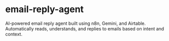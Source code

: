 # email-reply-agent
AI-powered email reply agent built using n8n, Gemini, and Airtable. Automatically reads, understands, and replies to emails based on intent and context.

